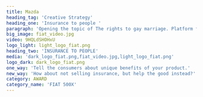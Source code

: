 ```yaml
---
title: Mazda
heading_tag: 'Creative Strategy'
heading_one: 'Insurance to people '
paragraph: 'Opening the topic of The rights to gay marriage. Platform for social opinion, approach and questions on topic “What is fair”. Creating nationwide topic. Natural influence on politicians and major opinion.'
big_image: fiat_video.jpg
video: 9HQLdSHOHxU
logo_light: light_logo_fiat.png
heading_two: 'INSURANCE TO PEOPLE'
media: 'dark_logo_fiat.png,fiat_video.jpg,light_logo_fiat.png'
logo_dark: dark_logo_fiat.png
one_way: 'Tell the consumers about unique benefits of your product.'
new_way: 'How about not selling insurance, but help the good instead?'
category: AWARD
category_name: 'FIAT 500X'
---
```


